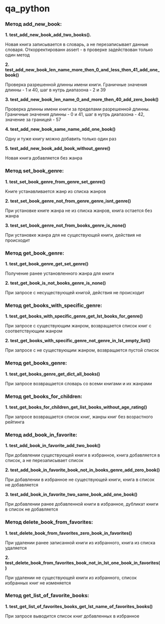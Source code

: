 # qa_python
### Mетод add_new_book:
**1. test_add_new_book_add_two_books().** 

   Новая книга записывается в словарь, а не перезаписывает данные словаря. Откорректированн assert - в проверке задействован только один метод

**2. test_add_new_book_len_name_more_then_0_and_less_then_41_add_one_book()** 

   Проверка разрешенной длинны имени книги. Граничные значения длинны - 1 и 40, шаг в нутрь диапазона - 2 и 39

**3. test_add_new_book_len_name_0_and_more_then_40_add_zero_book()**

   Проверка длинны имени книги за пределами разрешенной длинны. Граничные значения длинны - 0 и 41, шаг в нутрь диапазона - 42, значение за границей - 57

**4. test_add_new_book_same_name_add_one_book()**

   Одну и туже книгу можно добавить только один раз

**5. test_add_new_book_add_book_without_genre()** 

   Новая книга добавляется без жанра

### Метод set_book_genre:
**1. test_set_book_genre_from_genre_set_genre()** 

   Kниге устанавливается жанр из списка жанров

**2. test_set_book_genre_not_from_genre_genre_isnt_genre()** 
   
При установке книге жанра не из списка жанров, книга остается без жанра

**3. test_set_book_genre_not_from_books_genre_is_none()** 

При установке жанра для не существующей книги, действия не происходит

### Метод get_book_genre:
**1. test_get_book_genre_get_set_genre()**

   Получение ранее установленного жанра для книги

**2. test_get_book_is_not_books_genre_is_none()** 

   При запросе с несуществующей книгой, действия не происходит

### Метод get_books_with_specific_genre:
**1. test_get_books_with_specific_genre_get_lst_books_for_genre()**

   При запросе с существующим жанром, возвращается список книг с соответствующим жанром

**2. test_get_books_with_specific_genre_not_genre_in_lst_empty_list()**

   При запросе с не существующим жанром, возвращается пустой список

### Meтод get_books_genre:
**1. test_get_books_genre_get_dict_all_books()**

   При запросе возвращается словарь со всеми книгами и их жанрами

### Метод get_books_for_children:
**1. test_get_books_for_children_get_list_books_without_age_rating()**

   При запросе возвращается список книг, жанры книг без возрастного рейтинга

### Метод add_book_in_favorite:
**1. test_add_book_in_favorite_add_two_book()**

   При добавлении существующей книги в избранное, книга добавляется в список, а не перезаписывает список

**2. test_add_book_in_favorite_book_not_in_books_genre_add_zero_book()**

   При добавлении в избранное не существующей книги, книга в список не добавляется

**3. test_add_book_in_favorite_two_same_book_add_one_book()**

   При добавлении ранее добавленной книги в избранное, дубликат книги в список не добавляется

### Метод delete_book_from_favorites:
**1. test_delete_book_from_favorites_zero_book_in_favorites()**

   При удалении ранее записанной книги из избранного, книга из списка удаляется

**2. test_delete_book_from_favorites_book_not_in_lst_one_book_in_favorites()**

   При удалении не существующей книги из избранного, список избранных книг не изменяется

### Метод get_list_of_favorite_books:
**1. test_get_list_of_favorites_books_get_lst_name_of_favorites_books()**

   При запросе выводится список книг добавленных в избранное

